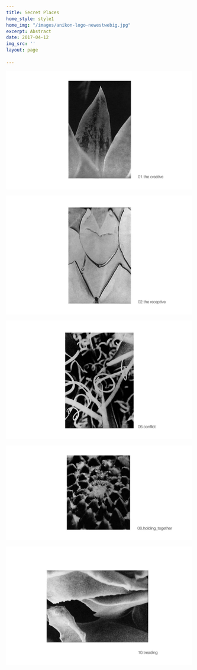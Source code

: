 ```yaml
---
title: Secret Places
home_style: style1
home_img: "/images/anikon-logo-newestwebig.jpg"
excerpt: Abstract
date: 2017-04-12
img_src: ''
layout: page

---
```

![](/images/01.the-creative.jpg)

![](/images/02.the_receptive.jpg)

![](/images/06.conflict.jpg)

![](/images/08.holding_together.jpg)

![](/images/10.treading.jpg)